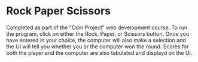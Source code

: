 # Rock Paper Scissors

Completed as part of the "Odin Project" web development course. To run the program, click on either the Rock, Paper, or Scissors button. Once you have entered in your choice, the computer will also make a selection and the UI will tell you whether you or the computer won the round. Scores for both the player and the computer are also tabulated and displayd on the UI. 


